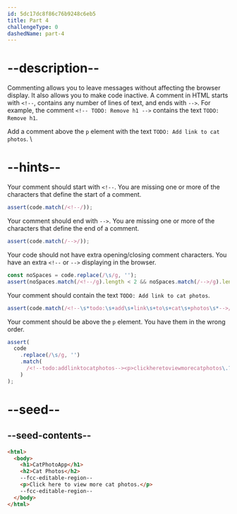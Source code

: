 ```yaml
---
id: 5dc17dc8f86c76b9248c6eb5
title: Part 4
challengeType: 0
dashedName: part-4
---
```


# --description--

Commenting allows you to leave messages without affecting the browser display. It also allows you to make code inactive. A comment in HTML starts with `<!--`, contains any number of lines of text, and ends with `-->`. For example, the comment `<!-- TODO: Remove h1 -->` contains the text `TODO: Remove h1`.

Add a comment above the `p` element with the text `TODO: Add link to cat photos`. \\

# --hints--

Your comment should start with `<!--`. You are missing one or more of the characters that define the start of a comment.

```js
assert(code.match(/<!--/));
```

Your comment should end with `-->`. You are missing one or more of the characters that define the end of a comment.

```js
assert(code.match(/-->/));
```

Your code should not have extra opening/closing comment characters. You have an extra `<!--` or `-->` displaying in the browser.

```js
const noSpaces = code.replace(/\s/g, '');
assert(noSpaces.match(/<!--/g).length < 2 && noSpaces.match(/-->/g).length < 2);
```

Your comment should contain the text `TODO: Add link to cat photos`.

```js
assert(code.match(/<!--\s*todo:\s+add\s+link\s+to\s+cat\s+photos\s*-->/i));
```

Your comment should be above the `p` element. You have them in the wrong order.

```js
assert(
  code
    .replace(/\s/g, '')
    .match(
      /<!--todo:addlinktocatphotos--><p>clickheretoviewmorecatphotos\.?<\/p>/i
    )
);
```

# --seed--

## --seed-contents--

```html
<html>
  <body>
    <h1>CatPhotoApp</h1>
    <h2>Cat Photos</h2>
    --fcc-editable-region--
    <p>Click here to view more cat photos.</p>
    --fcc-editable-region--
  </body>
</html>
```

